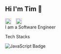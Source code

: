 ## Hi  I'm Tim  👋  
<div style="display: flex; align-items: center; gap: 10px;">
    <a href="https://www.linkedin.com/in/timothy-mccormack-ii/" target="_blank" style="text-decoration: none;">
        <img src="https://upload.wikimedia.org/wikipedia/commons/c/ca/LinkedIn_logo_initials.png" alt="LinkedIn Logo" style="width: 20px; height: 20px; vertical-align: middle; margin-right: 5px;">
    </a>
    <a href="mailto:timmccormack88@gmail.com" target="_blank" style="text-decoration: none;">
        <img src="https://img.icons8.com/color/48/000000/gmail.png" alt="Gmail Logo" style="width: 20px; height: 20px; vertical-align: middle; margin-right: 5px;">
    </a>
</div>
I am a Software Engineer

Tech Stacks

![JavaScript Badge](https://img.shields.io/badge/logo-javascript-blue?logo=javascript)




<!--
**TMack88/TMack88** is a ✨ _special_ ✨ repository because its `README.md` (this file) appears on your GitHub profile.

Here are some ideas to get you started:


- 📫 

-->
